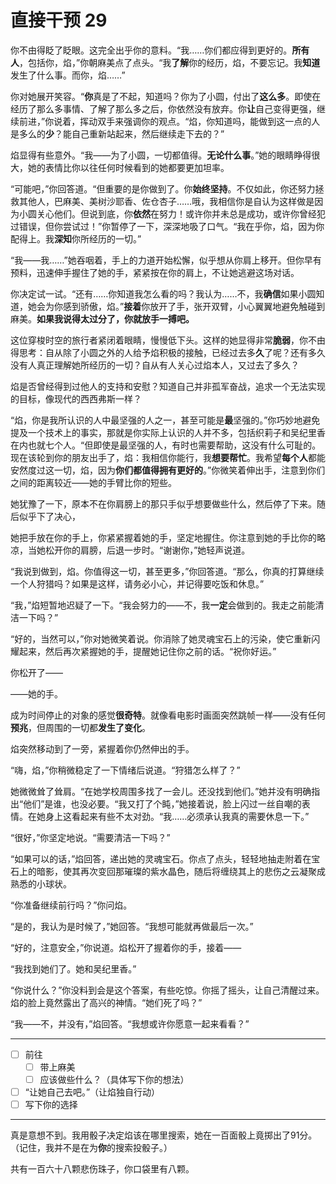 # 直接干预 29

你不由得眨了眨眼。这完全出乎你的意料。“我……你们都应得到更好的。**所有人**，包括你，焰，”你朝麻美点了点头。“我**了解**你的经历，焰，不要忘记。我**知道**发生了什么事。而你，焰……”

你对她展开笑容。“**你**真是了不起，知道吗？你为了小圆，付出了**这么多**。即使在经历了那么多事情、了解了那么多之后，你依然没有放弃。你**让**自己变得更强，继续前进，”你说着，挥动双手来强调你的观点。“焰，你知道吗，能做到这一点的人是多么的**少**？能自己重新站起来，然后继续走下去的？”

焰显得有些意外。“我——为了小圆，一切都值得。**无论什么事**。”她的眼睛睁得很大，她的表情比你以往任何时候看到的她都要更加坦率。

“可能吧，”你回答道。“但重要的是你做到了。你**始终坚持**。不仅如此，你还努力拯救其他人，巴麻美、美树沙耶香、佐仓杏子……哦，我相信你是自认为这样做是因为小圆关心他们。但说到底，你**依然**在努力！或许你并未总是成功，或许你曾经犯过错误，但你尝试过！”你暂停了一下，深深地吸了口气。“我在乎你，焰，因为你配得上。我**深知**你所经历的一切。”

“我——我……”她吞咽着，手上的力道开始松懈，似乎想从你肩上移开。但你早有预料，迅速伸手握住了她的手，紧紧按在你的肩上，不让她逃避这场对话。

你决定试一试。“还有……你知道我怎么看的吗？我认为……不，我**确信**如果小圆知道，她会为你感到骄傲，焰。”**接着**你放开了手，张开双臂，小心翼翼地避免触碰到麻美。**如果我说得太过分了，你就放手一搏吧。**

这位穿梭时空的旅行者紧闭着眼睛，慢慢低下头。这样的她显得非常**脆弱**，你不由得思考：自从除了小圆之外的人给予焰积极的接触，已经过去多**久**了呢？还有多久没有人真正理解她所经历的一切？自从有人关心过焰本人，又过去了多久？

焰是否曾经得到过他人的支持和安慰？知道自己并非孤军奋战，追求一个无法实现的目标，像现代的西西弗斯一样？

“焰，你是我所认识的人中最坚强的人之一，甚至可能是**最**坚强的。”你巧妙地避免提及一个技术上的事实，那就是你实际上认识的人并不多，包括织莉子和吴纪里香在内也就七个人。“但即使是最坚强的人，有时也需要帮助，这没有什么可耻的。现在该轮到你的朋友出手了，焰：我相信你能行，我**想要帮忙**。我希望**每个人**都能安然度过这一切，焰，因为**你们都值得拥有更好的**。”你微笑着伸出手，注意到你们之间的距离较近——她的手臂比你的短些。

她犹豫了一下，原本不在你肩膀上的那只手似乎想要做些什么，然后停了下来。随后似乎下了决心，

她把手放在你的手上，你紧紧握着她的手，坚定地握住。你注意到她的手比你的略凉，当她松开你的肩膀，后退一步时。“谢谢你，”她轻声说道。

“我说到做到，焰。你值得这一切，甚至更多，”你回答道。“那么，你真的打算继续一个人狩猎吗？如果是这样，请务必小心，并记得要吃饭和休息。”

“我，”焰短暂地迟疑了一下。“我会努力的——不，我**一定**会做到的。我走之前能清洁一下吗？”

“好的，当然可以，”你对她微笑着说。你消除了她灵魂宝石上的污染，使它重新闪耀起来，然后再次紧握她的手，提醒她记住你之前的话。“祝你好运。”

你松开了——

——她的手。

成为时间停止的对象的感觉**很奇特**。就像看电影时画面突然跳帧一样——没有任何**预兆**，但周围的一切都**发生了变化**。

焰突然移动到了一旁，紧握着你仍然伸出的手。

“嗨，焰，”你稍微稳定了一下情绪后说道。“狩猎怎么样了？”

她微微耸了耸肩。“在她学校周围多找了一会儿。还没找到他们。”她并没有明确指出“他们”是谁，也没必要。“我又打了个盹，”她接着说，脸上闪过一丝自嘲的表情。在她身上这看起来有些不太对劲。“我……必须承认我真的需要休息一下。”

“很好，”你坚定地说。“需要清洁一下吗？”

“如果可以的话，”焰回答，递出她的灵魂宝石。你点了点头，轻轻地抽走附着在宝石上的暗影，使其再次变回那璀璨的紫水晶色，随后将缠绕其上的悲伤之云凝聚成熟悉的小球状。

“你准备继续前行吗？”你问焰。

“是的，我认为是时候了，”她回答。“我想可能就再做最后一次。”

“好的，注意安全，”你说道。焰松开了握着你的手，接着——

“我找到她们了。她和吴纪里香。”

“你说什么？”你没料到会是这个答案，有些吃惊。你摇了摇头，让自己清醒过来。焰的脸上竟然露出了高兴的神情。“她们死了吗？”

“我——不，并没有，”焰回答。“我想或许你愿意一起来看看？”

---

- [ ] 前往
  - [ ] 带上麻美
  - [ ] 应该做些什么？（具体写下你的想法）
- [ ] “让她自己去吧。”（让焰独自行动）
- [ ] 写下你的选择

---

真是意想不到。我用骰子决定焰该在哪里搜索，她在一百面骰上竟掷出了91分。（记住，我并不是在为**你**的搜索投骰子。）

共有一百六十八颗悲伤珠子，你口袋里有八颗。
